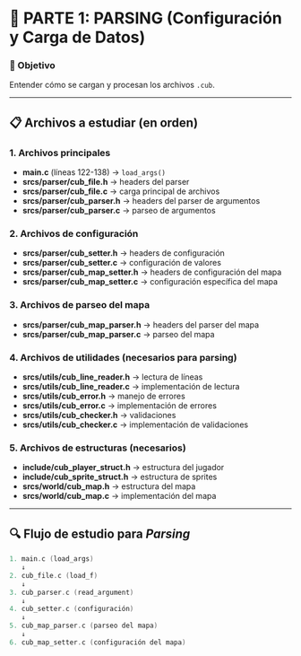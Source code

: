 # 📌 PARTE 1: PARSING (Configuración y Carga de Datos)

### 🎯 Objetivo
Entender cómo se cargan y procesan los archivos `.cub`.

---

## 📋 Archivos a estudiar (en orden)

### 1. Archivos principales
- **main.c** (líneas 122-138) → `load_args()`
- **srcs/parser/cub_file.h** → headers del parser
- **srcs/parser/cub_file.c** → carga principal de archivos
- **srcs/parser/cub_parser.h** → headers del parser de argumentos
- **srcs/parser/cub_parser.c** → parseo de argumentos

### 2. Archivos de configuración
- **srcs/parser/cub_setter.h** → headers de configuración
- **srcs/parser/cub_setter.c** → configuración de valores
- **srcs/parser/cub_map_setter.h** → headers de configuración del mapa
- **srcs/parser/cub_map_setter.c** → configuración específica del mapa

### 3. Archivos de parseo del mapa
- **srcs/parser/cub_map_parser.h** → headers del parser del mapa
- **srcs/parser/cub_map_parser.c** → parseo del mapa

### 4. Archivos de utilidades (necesarios para parsing)
- **srcs/utils/cub_line_reader.h** → lectura de líneas
- **srcs/utils/cub_line_reader.c** → implementación de lectura
- **srcs/utils/cub_error.h** → manejo de errores
- **srcs/utils/cub_error.c** → implementación de errores
- **srcs/utils/cub_checker.h** → validaciones
- **srcs/utils/cub_checker.c** → implementación de validaciones

### 5. Archivos de estructuras (necesarios)
- **include/cub_player_struct.h** → estructura del jugador
- **include/cub_sprite_struct.h** → estructura de sprites
- **srcs/world/cub_map.h** → estructura del mapa
- **srcs/world/cub_map.c** → implementación del mapa

---

## 🔍 Flujo de estudio para *Parsing*
``` c
1. main.c (load_args)
   ↓
2. cub_file.c (load_f)
   ↓
3. cub_parser.c (read_argument)
   ↓
4. cub_setter.c (configuración)
   ↓
5. cub_map_parser.c (parseo del mapa)
   ↓
6. cub_map_setter.c (configuración del mapa)

``` 